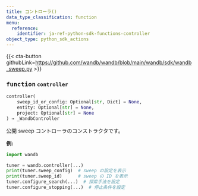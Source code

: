 ```yaml
---
title: コントローラ()
data_type_classification: function
menu:
  reference:
    identifier: ja-ref-python-sdk-functions-controller
object_type: python_sdk_actions
---
```


{{< cta-button githubLink=https://github.com/wandb/wandb/blob/main/wandb/sdk/wandb_sweep.py >}}




### <kbd>function</kbd> `controller`

```python
controller(
    sweep_id_or_config: Optional[str, Dict] = None,
    entity: Optional[str] = None,
    project: Optional[str] = None
) → _WandbController
```

公開 sweep コントローラのコンストラクタです。



**例:**
 ```python
import wandb

tuner = wandb.controller(...)
print(tuner.sweep_config)  # sweep の設定を表示
print(tuner.sweep_id)      # sweep の ID を表示
tuner.configure_search(...)  # 探索手法を設定
tuner.configure_stopping(...)  # 停止条件を設定
```
